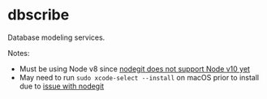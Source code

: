 # dbscribe
Database modeling services.

Notes:
* Must be using Node v8 since [nodegit does not support Node v10 yet](https://github.com/nodegit/nodegit/issues/1490)
* May need to run `sudo xcode-select --install` on macOS prior to install due to [issue with nodegit](https://github.com/nodegit/nodegit/issues/1134)